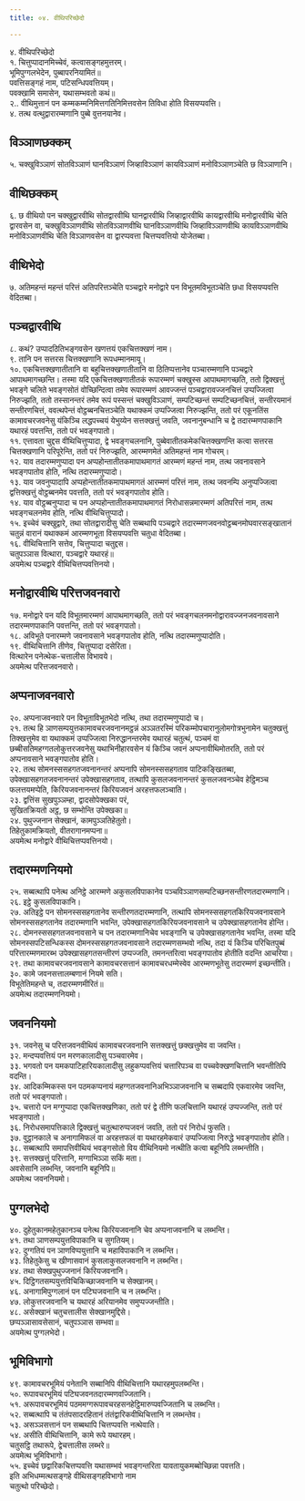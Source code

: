 ```yaml
---
title: ०४. वीथिपरिच्छेदो

---
```

४. वीथिपरिच्छेदो  
१. चित्तुप्पादानमिच्चेवं, कत्वासङ्गहमुत्तरम्।  
भूमिपुग्गलभेदेन, पुब्बापरनियामितं॥  
पवत्तिसङ्गहं नाम, पटिसन्धिपवत्तियम्।  
पवक्खामि समासेन, यथासम्भवतो कथं॥  
२.. वीथिमुत्तानं पन कम्मकम्मनिमित्तगतिनिमित्तवसेन तिविधा होति विसयप्पवत्ति।  
४. तत्थ वत्थुद्वारारम्मणानि पुब्बे वुत्तनयानेव।  


## विञ्ञाणछक्कम्

५. चक्खुविञ्ञाणं सोतविञ्ञाणं घानविञ्ञाणं जिव्हाविञ्ञाणं कायविञ्ञाणं मनोविञ्ञाणञ्चेति छ विञ्ञाणानि।  


## वीथिछक्कम्

६. छ वीथियो पन चक्खुद्वारवीथि सोतद्वारवीथि घानद्वारवीथि जिव्हाद्वारवीथि कायद्वारवीथि मनोद्वारवीथि चेति द्वारवसेन वा, चक्खुविञ्ञाणवीथि सोतविञ्ञाणवीथि घानविञ्ञाणवीथि जिव्हाविञ्ञाणवीथि कायविञ्ञाणवीथि मनोविञ्ञाणवीथि चेति विञ्ञाणवसेन वा द्वारप्पवत्ता चित्तप्पवत्तियो योजेतब्बा।  


## वीथिभेदो

७. अतिमहन्तं महन्तं परित्तं अतिपरित्तञ्चेति पञ्चद्वारे मनोद्वारे पन विभूतमविभूतञ्चेति छधा विसयप्पवत्ति वेदितब्बा।  


## पञ्चद्वारवीथि

८. कथं? उप्पादठितिभङ्गवसेन खणत्तयं एकचित्तक्खणं नाम।  
९. तानि पन सत्तरस चित्तक्खणानि रूपधम्मानमायू।  
१०. एकचित्तक्खणातीतानि वा बहुचित्तक्खणातीतानि वा ठितिप्पत्तानेव पञ्चारम्मणानि पञ्चद्वारे आपाथमागच्छन्ति। तस्मा यदि एकचित्तक्खणातीतकं रूपारम्मणं चक्खुस्स आपाथमागच्छति, ततो द्विक्खत्तुं भवङ्गे चलिते भवङ्गसोतं वोच्छिन्दित्वा तमेव रूपारम्मणं आवज्जन्तं पञ्चद्वारावज्जनचित्तं उप्पज्जित्वा निरुज्झति, ततो तस्सानन्तरं तमेव रूपं पस्सन्तं चक्खुविञ्ञाणं, सम्पटिच्छन्तं सम्पटिच्छनचित्तं, सन्तीरयमानं सन्तीरणचित्तं, ववत्थपेन्तं वोट्ठब्बनचित्तञ्चेति यथाक्कमं उप्पज्जित्वा निरुज्झन्ति, ततो परं एकूनतिंस कामावचरजवनेसु यंकिञ्चि लद्धपच्चयं येभुय्येन सत्तक्खत्तुं जवति, जवनानुबन्धानि च द्वे तदारम्मणपाकानि यथारहं पवत्तन्ति, ततो परं भवङ्गपातो।  
११. एत्तावता चुद्दस वीथिचित्तुप्पादा, द्वे भवङ्गचलनानि, पुब्बेवातीतकमेकचित्तक्खणन्ति कत्वा सत्तरस चित्तक्खणानि परिपूरेन्ति, ततो परं निरुज्झति, आरम्मणमेतं अतिमहन्तं नाम गोचरम्।  
१२. याव तदारम्मणुप्पादा पन अप्पहोन्तातीतकमापाथमागतं आरम्मणं महन्तं नाम, तत्थ जवनावसाने भवङ्गपातोव होति, नत्थि तदारम्मणुप्पादो।  
१३. याव जवनुप्पादापि अप्पहोन्तातीतकमापाथमागतं आरम्मणं परित्तं नाम, तत्थ जवनम्पि अनुप्पज्जित्वा द्वत्तिक्खत्तुं वोट्ठब्बनमेव पवत्तति, ततो परं भवङ्गपातोव होति।  
१४. याव वोट्ठब्बनुप्पादा च पन अप्पहोन्तातीतकमापाथमागतं निरोधासन्नमारम्मणं अतिपरित्तं नाम, तत्थ भवङ्गचलनमेव होति, नत्थि वीथिचित्तुप्पादो।  
१५. इच्चेवं चक्खुद्वारे, तथा सोतद्वारादीसु चेति सब्बथापि पञ्चद्वारे तदारम्मणजवनवोट्ठब्बनमोघवारसङ्खातानं चतुन्नं वारानं यथाक्कमं आरम्मणभूता विसयप्पवत्ति चतुधा वेदितब्बा।  
१६. वीथिचित्तानि सत्तेव, चित्तुप्पादा चतुद्दस।  
चतुपञ्ञास वित्थारा, पञ्चद्वारे यथारहं॥  
अयमेत्थ पञ्चद्वारे वीथिचित्तप्पवत्तिनयो।  


## मनोद्वारवीथि परित्तजवनवारो

१७. मनोद्वारे पन यदि विभूतमारम्मणं आपाथमागच्छति, ततो परं भवङ्गचलनमनोद्वारावज्जनजवनावसाने तदारम्मणपाकानि पवत्तन्ति, ततो परं भवङ्गपातो।  
१८. अविभूते पनारम्मणे जवनावसाने भवङ्गपातोव होति, नत्थि तदारम्मणुप्पादोति।  
१९. वीथिचित्तानि तीणेव, चित्तुप्पादा दसेरिता।  
वित्थारेन पनेत्थेक-चत्तालीस विभावये।  
अयमेत्थ परित्तजवनवारो।  


## अप्पनाजवनवारो

२०. अप्पनाजवनवारे पन विभूताविभूतभेदो नत्थि, तथा तदारम्मणुप्पादो च।  
२१. तत्थ हि ञाणसम्पयुत्तकामावचरजवनानमट्ठन्नं अञ्ञतरस्मिं परिकम्मोपचारानुलोमगोत्रभुनामेन चतुक्खत्तुं तिक्खत्तुमेव वा यथाक्कमं उप्पज्जित्वा निरुद्धानन्तरमेव यथारहं चतुत्थं, पञ्चमं वा छब्बीसतिमहग्गतलोकुत्तरजवनेसु यथाभिनीहारवसेन यं किञ्चि जवनं अप्पनावीथिमोतरति, ततो परं अप्पनावसाने भवङ्गपातोव होति।  
२२. तत्थ सोमनस्ससहगतजवनानन्तरं अप्पनापि सोमनस्ससहगताव पाटिकङ्खितब्बा, उपेक्खासहगतजवनानन्तरं उपेक्खासहगताव, तत्थापि कुसलजवनानन्तरं कुसलजवनञ्चेव हेट्ठिमञ्च फलत्तयमप्पेति, किरियजवनानन्तरं किरियजवनं अरहत्तफलञ्चाति।  
२३. द्वत्तिंस सुखपुञ्ञम्हा, द्वादसोपेक्खका परं,  
सुखितक्रियतो अट्ठ, छ सम्भोन्ति उपेक्खका॥  
२४. पुथुज्जनान सेक्खानं, कामपुञ्ञतिहेतुतो।  
तिहेतुकामक्रियतो, वीतरागानमप्पना॥  
अयमेत्थ मनोद्वारे वीथिचित्तप्पवत्तिनयो।  


## तदारम्मणनियमो

२५. सब्बत्थापि पनेत्थ अनिट्ठे आरम्मणे अकुसलविपाकानेव पञ्चविञ्ञाणसम्पटिच्छनसन्तीरणतदारम्मणानि।  
२६. इट्ठे कुसलविपाकानि।  
२७. अतिइट्ठे पन सोमनस्ससहगतानेव सन्तीरणतदारम्मणानि, तत्थापि सोमनस्ससहगतकिरियजवनावसाने सोमनस्ससहगतानेव तदारम्मणानि भवन्ति, उपेक्खासहगतकिरियजवनावसाने च उपेक्खासहगतानेव होन्ति।  
२८. दोमनस्ससहगतजवनावसाने च पन तदारम्मणानिचेव भवङ्गानि च उपेक्खासहगतानेव भवन्ति, तस्मा यदि सोमनस्सपटिसन्धिकस्स दोमनस्ससहगतजवनावसाने तदारम्मणसम्भवो नत्थि, तदा यं किञ्चि परिचितपुब्बं परित्तारम्मणमारब्भ उपेक्खासहगतसन्तीरणं उप्पज्जति, तमनन्तरित्वा भवङ्गपातोव होतीति वदन्ति आचरिया।  
२९. तथा कामावचरजवनावसाने कामावचरसत्तानं कामावचरधम्मेस्वेव आरम्मणभूतेसु तदारम्मणं इच्छन्तीति।  
३०. कामे जवनसत्तालम्बणानं नियमे सति।  
विभूतेतिमहन्ते च, तदारम्मणमीरितं॥  
अयमेत्थ तदारम्मणनियमो।  


## जवननियमो

३१. जवनेसु च परित्तजवनवीथियं कामावचरजवनानि सत्तक्खत्तुं छक्खत्तुमेव वा जवन्ति।  
३२. मन्दप्पवत्तियं पन मरणकालादीसु पञ्चवारमेव।  
३३. भगवतो पन यमकपाटिहारियकालादीसु लहुकप्पवत्तियं चत्तारिपञ्च वा पच्चवेक्खणचित्तानि भवन्तीतिपि वदन्ति।  
३४. आदिकम्मिकस्स पन पठमकप्पनायं महग्गतजवनानिअभिञ्ञाजवनानि च सब्बदापि एकवारमेव जवन्ति, ततो परं भवङ्गपातो।  
३५. चत्तारो पन मग्गुप्पादा एकचित्तक्खणिका, ततो परं द्वे तीणि फलचित्तानि यथारहं उप्पज्जन्ति, ततो परं भवङ्गपातो।  
३६. निरोधसमापत्तिकाले द्विक्खत्तुं चतुत्थारुप्पजवनं जवति, ततो परं निरोधं फुसति।  
३७. वुट्ठानकाले च अनागामिफलं वा अरहत्तफलं वा यथारहमेकवारं उप्पज्जित्वा निरुद्धे भवङ्गपातोव होति।  
३८. सब्बत्थापि समापत्तिवीथियं भवङ्गसोतो विय वीथिनियमो नत्थीति कत्वा बहूनिपि लब्भन्तीति।  
३९. सत्तक्खत्तुं परित्तानि, मग्गाभिञ्ञा सकिं मता।  
अवसेसानि लब्भन्ति, जवनानि बहूनिपि॥  
अयमेत्थ जवननियमो।  


## पुग्गलभेदो

४०. दुहेतुकानमहेतुकानञ्च पनेत्थ किरियजवनानि चेव अप्पनाजवनानि च लब्भन्ति।  
४१. तथा ञाणसम्पयुत्तविपाकानि च सुगतियम्।  
४२. दुग्गतियं पन ञाणविप्पयुत्तानि च महाविपाकानि न लब्भन्ति।  
४३. तिहेतुकेसु च खीणासवानं कुसलाकुसलजवनानि न लब्भन्ति।  
४४. तथा सेक्खपुथुज्जनानं किरियजवनानि।  
४५. दिट्ठिगतसम्पयुत्तविचिकिच्छाजवनानि च सेक्खानम्।  
४६. अनागामिपुग्गलानं पन पटिघजवनानि च न लब्भन्ति।  
४७. लोकुत्तरजवनानि च यथारहं अरियानमेव समुप्पज्जन्तीति।  
४८. असेक्खानं चतुचत्तालीस सेक्खानमुद्दिसे।  
छप्पञ्ञासावसेसानं, चतुपञ्ञास सम्भवा॥  
अयमेत्थ पुग्गलभेदो।  


## भूमिविभागो

४९. कामावचरभूमियं पनेतानि सब्बानिपि वीथिचित्तानि यथारहमुपलब्भन्ति।  
५०. रूपावचरभूमियं पटिघजवनतदारम्मणवज्जितानि।  
५१. अरूपावचरभूमियं पठममग्गरूपावचरहसनहेट्ठिमारुप्पवज्जितानि च लब्भन्ति।  
५२. सब्बत्थापि च तंतंपसादरहितानं तंतंद्वारिकवीथिचित्तानि न लब्भन्तेव।  
५३. असञ्ञसत्तानं पन सब्बथापि चित्तप्पवत्ति नत्थेवाति।  
५४. असीति वीथिचित्तानि, कामे रूपे यथारहम्।  
चतुसट्ठि तथारूपे, द्वेचत्तालीस लब्भरे॥  
अयमेत्थ भूमिविभागो।  
५५. इच्चेवं छद्वारिकचित्तप्पवत्ति यथासम्भवं भवङ्गन्तरिता यावतायुकमब्बोच्छिन्ना पवत्तति।  
इति अभिधम्मत्थसङ्गहे वीथिसङ्गहविभागो नाम  
चतुत्थो परिच्छेदो।  